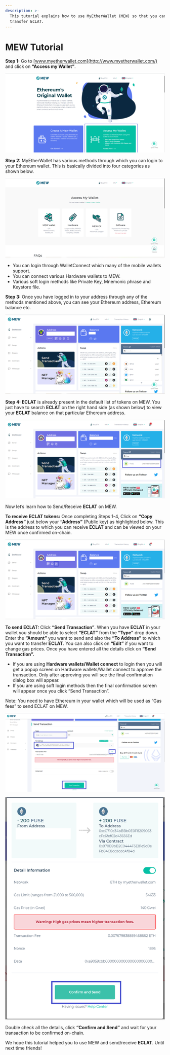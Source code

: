 ```yaml
---
description: >-
  This tutorial explains how to use MyEtherWallet (MEW) so that you can view and
  transfer ECLAT.
---
```


# MEW Tutorial

**Step 1:** Go to [www.myetherwallet.com](http://www.myetherwallet.com/) and click on **“Access my Wallet”**.

![](../../.gitbook/assets/2%20%283%29.png)

**Step 2:** MyEtherWallet has various methods through which you can login to your Ethereum wallet. This is basically divided into four categories as shown below.

![](../../.gitbook/assets/1%20%282%29.png)

* You can login through WalletConnect which many of the mobile wallets support.
* You can connect various Hardware wallets to MEW.
* Various soft login methods like Private Key, Mnemonic phrase and Keystore file.

**Step 3:** Once you have logged in to your address through any of the methods mentioned above, you can see your Ethereum address, Ethereum balance etc.

![](../../.gitbook/assets/6%20%283%29.png)

**Step 4: ECLAT** is already present in the default list of tokens on MEW. You just have to search **ECLAT** on the right hand side \(as shown below\) to view your **ECLAT** balance on that particular Ethereum address.

![](../../.gitbook/assets/7%20%282%29.png)

Now let’s learn how to Send/Receive **ECLAT** on MEW.

**To receive ECLAT tokens:** Once completing Steps 1-4, Click on **“Copy Address”** just below your **“Address”** \(Public key\) as highlighted below. This is the address to which you can receive **ECLAT** and can be viewed on your MEW once confirmed on-chain.

![](../../.gitbook/assets/8.png)

**To send ECLAT:** Click **“Send Transaction”**. When you have **ECLAT** in your wallet you should be able to select **“ECLAT”** from the **“Type”** drop down. Enter the **“Amount”** you want to send and also the **“To Address”** to which you want to transfer **ECLAT**. You can also click on **“Edit”** if you want to change gas prices. Once you have entered all the details click on **“Send Transaction”.**

* If you are using **Hardware wallets/Wallet connect** to login then you will get a popup screen on Hardware wallets/Wallet connect to approve the transaction. Only after approving you will see the final confirmation dialog box will appear.
*  If you are using soft login methods then the final confirmation screen will appear once you click “Send Transaction”.

Note: You need to have Ethereum in your wallet which will be used as “Gas fees” to send ECLAT on MEW.

![](../../.gitbook/assets/9%20%282%29.png)

![](../../.gitbook/assets/10%20%281%29.png)

Double check all the details, click **“Confirm and Send”** and wait for your transaction to be confirmed on-chain.

We hope this tutorial helped you to use MEW and send/receive **ECLAT**. Until next time friends!

